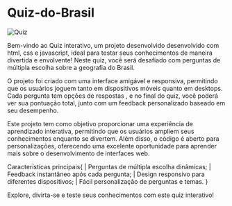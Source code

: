 # Quiz-do-Brasil
![Quiz](https://github.com/user-attachments/assets/690069c4-56ff-427c-99b9-6ae944b49dfb)

Bem-vindo ao Quiz interativo, um projeto desenvolvido desenvolvido com html, css e javascript, ideal para testar seus conhecimentos de maneira divertida e envolvente! Neste quiz, você será desafiado com perguntas de múltipla escolha sobre a geografia do Brasil.

O projeto foi criado com uma interface amigável e responsiva, permitindo que os usuários joguem tanto em dispositivos móveis quanto em desktops. Cada pergunta tem opções de respostas , e no final do quiz, você poderá ver sua pontuação total, junto com um feedback personalizado baseado em seu desempenho.

Este projeto tem como objetivo proporcionar uma experiência de aprendizado interativa, permitindo que os usuários ampliem seus conhecimentos enquanto se divertem. Além disso, o código é aberto para personalizações, oferecendo uma excelente oportunidade para aprender mais sobre o desenvolvimento de interfaces web.

Características principais{
|  Perguntas de múltipla escolha dinâmicas;
|  Feedback instantâneo após cada pergunta;
|  Design responsivo para diferentes dispositivos;
|  Fácil personalização de perguntas e temas.
}

Explore, divirta-se e teste seus conhecimentos com este quiz interativo!
